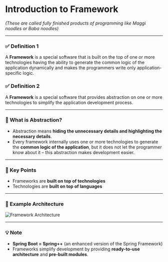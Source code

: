 # Introduction to Framework
*(These are called fully finished products of programming like Maggi noodles or Baba noodles)*  

---

### ✅ Definition 1
A **Framework** is a special software that is built on the top of one or more technologies having the ability to generate the common logic of the application dynamically and makes the programmers write only application-specific logic.

### ✅ Definition 2  
A **Framework** is a special software that provides abstraction on one or more technologies to simplify the application development process.

---

### 🔹 What is Abstraction?
- Abstraction means **hiding the unnecessary details and highlighting the necessary details**.
- Every framework internally uses one or more technologies to generate the **common logic of the application**, but it does not let the programmer know about it – this abstraction makes development easier.

---

### 🔹 Key Points
- Frameworks are **built on top of technologies**  
- Technologies are **built on top of languages**

---

### 🔧 Example Architecture

![Framework Architecture](Mayur-s-Documentatio\my-docs\static\img\img1.jpg)

---

### 💡 Note
- **Spring Boot = Spring++** (an enhanced version of the Spring Framework)
- Frameworks simplify development by providing **ready-to-use architecture** and **pre-built modules**.